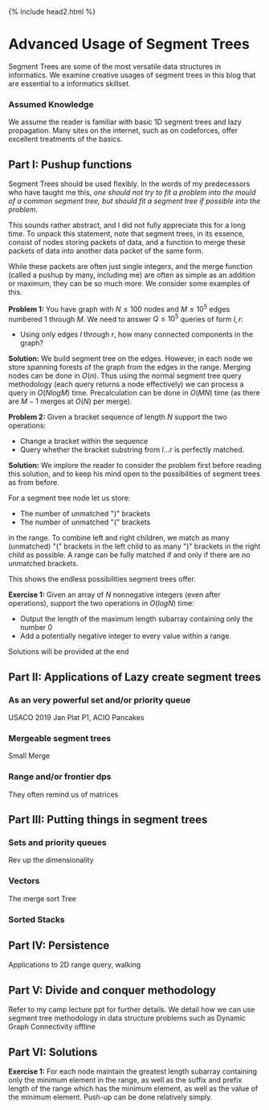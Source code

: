{% include head2.html %}
# Advanced Usage of Segment Trees

Segment Trees are some of the most versatile data structures in informatics. We examine creative usages of segment trees in this blog that are essential to a informatics skillset.

### Assumed Knowledge
We assume the reader is familiar with basic 1D segment trees and lazy propagation. Many sites on the internet, such as on codeforces, offer excellent treatments of the basics.

## Part I: Pushup functions
Segment Trees should be used flexibly. In the words of my predecessors who have taught me this, *one should not try to fit a problem into the mould of a common segment tree, but should fit a segment tree if possible into the problem*.

This sounds rather abstract, and I did not fully appreciate this for a long time. To unpack this statement, note that segment trees, in its essence, consist of nodes storing packets of data, and a function to merge these packets of data into another data packet of the same form.

While these packets are often just single integers, and the merge function (called a pushup by many, including me) are often as simple as an addition or maximum, they can be so much more. We consider some examples of this.

**Problem 1:** You have graph with $N \leq 100$ nodes and $M\leq 10^5$ edges numbered 1 through $M$. We need to answer $Q\leq 10^5$ queries of form $l,r$: 
 - Using only edges $l$ through $r$, how many connected components in the graph?
 
**Solution:**  We build segment tree on the edges. However, in each node we store spanning forests of the graph from the edges in the range. Merging nodes can be done in $O(n)$. Thus using the normal segment tree query methodology (each query returns a node effectively) we can process a query in $O(NlogM)$ time. Precalculation can be done in $O(MN)$ time (as there are $M-1$ merges at $O(N)$ per merge).

**Problem 2:** Given a bracket sequence of length $N$ support the two operations:
 - Change a bracket within the sequence
 - Query whether the bracket substring from $l ... r$ is perfectly matched.

**Solution:** We implore the reader to consider the problem first before reading this solution, and to keep his mind open to the possibilities of segment trees as from before. 

For a segment tree node let us store:
 - The number of unmatched ")" brackets 
 - The number of unmatched "(" brackets
 
 in the range. To combine left and right children, we match as many (unmatched) "(" brackets in the left child to as many ")" brackets in the right child as possible. A range can be fully matched if and only if there are no unmatched brackets.
 
This shows the endless possibilities segment trees offer.

**Exercise 1:** Given an array of  $N$ nonnegative integers (even after operations), support the two operations in $O(logN)$ time:
 - Output the length of the maximum length subarray containing only the number 0
 -  Add a potentially negative integer to every value within a range.

Solutions will be provided at the end
	 

## Part II: Applications of Lazy create segment trees

###  As an very powerful set and/or priority queue
USACO 2019 Jan Plat P1, ACIO Pancakes
###  Mergeable segment trees
Small Merge
### Range and/or frontier dps
They often remind us of matrices

## Part III: Putting things in segment trees

### Sets and priority queues
Rev up the dimensionality
### Vectors
The merge sort Tree

### Sorted Stacks

## Part IV: Persistence
Applications to 2D range query, walking
## Part V: Divide and conquer methodology
Refer to my camp lecture ppt for further details. We detail how we can use segment tree methodology in data structure problems such as Dynamic Graph Connectivity offline

## Part VI: Solutions
**Exercise 1:** For each node maintain the greatest length subarray containing only the minimum element in the range, as well as the suffix and prefix length of the range which has the minimum element, as well as the value of the minimum element. Push-up can be done relatively simply.
